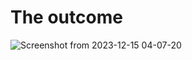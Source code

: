 #  The outcome
![Screenshot from 2023-12-15 04-07-20](https://github.com/AsmaaNewigy332/EmbeddedLinux/assets/69517556/ae95b275-96ab-4d72-9f0b-e8c6abdb8dda)

